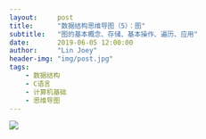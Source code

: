 ```yaml
---
layout:     post
title:      "数据结构思维导图（5）：图"
subtitle:   "图的基本概念、存储、基本操作、遍历、应用"
date:       2019-06-05 12:00:00
author:     "Lin Joey"
header-img: "img/post.jpg"
tags:
    - 数据结构
    - C语言
    - 计算机基础
    - 思维导图
---
```


![](https://linjoey-image.oss-cn-beijing.aliyuncs.com/5、图.png)
